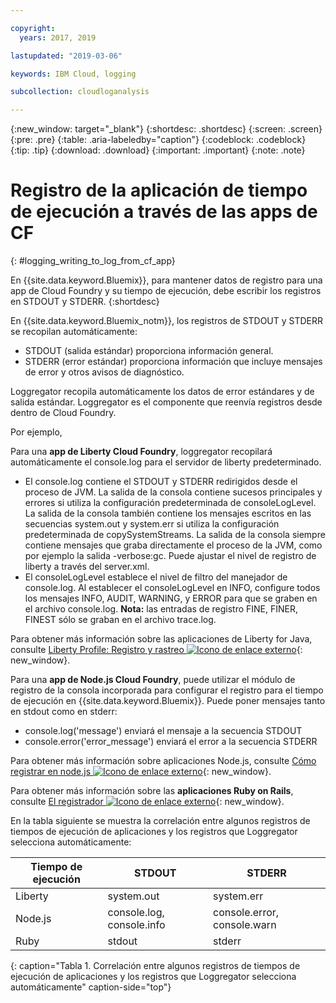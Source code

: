 ```yaml
---

copyright:
  years: 2017, 2019

lastupdated: "2019-03-06"

keywords: IBM Cloud, logging

subcollection: cloudloganalysis

---
```


{:new_window: target="_blank"}
{:shortdesc: .shortdesc}
{:screen: .screen}
{:pre: .pre}
{:table: .aria-labeledby="caption"}
{:codeblock: .codeblock}
{:tip: .tip}
{:download: .download}
{:important: .important}
{:note: .note}

# Registro de la aplicación de tiempo de ejecución a través de las apps de CF
{: #logging_writing_to_log_from_cf_app}

En {{site.data.keyword.Bluemix}}, para mantener datos de registro para una app de Cloud Foundry y su tiempo de ejecución, debe escribir los registros en STDOUT y STDERR. 
{:shortdesc}

En {{site.data.keyword.Bluemix_notm}}, los registros de STDOUT y STDERR se recopilan automáticamente:

* STDOUT (salida estándar) proporciona información general.  
* STDERR (error estándar) proporciona información que incluye mensajes de error y otros avisos de diagnóstico. 

Loggregator recopila automáticamente los datos de error estándares y de salida estándar. Loggregator es el componente que reenvía registros desde dentro de Cloud Foundry. 

Por ejemplo, 

Para una **app de Liberty Cloud Foundry**, loggregator recopilará automáticamente el console.log para el servidor de liberty predeterminado. 

* El console.log contiene el STDOUT y STDERR redirigidos desde el proceso de JVM. La salida de la consola contiene sucesos principales y errores si utiliza la configuración predeterminada de consoleLogLevel. La salida de la consola también contiene los mensajes escritos en las secuencias system.out y system.err si utiliza la configuración predeterminada de copySystemStreams. La salida de la consola siempre contiene mensajes que graba directamente el proceso de la JVM, como por ejemplo la salida -verbose:gc. Puede ajustar el nivel de registro de liberty a través del server.xml.
* El consoleLogLevel establece el nivel de filtro del manejador de console.log. Al establecer el consoleLogLevel en INFO, configure todos los mensajes INFO, AUDIT, WARNING, y ERROR para que se graben en el archivo console.log. **Nota:** las entradas de registro FINE, FINER, FINEST sólo se graban en el archivo trace.log.

Para obtener más información sobre las aplicaciones de Liberty for Java, consulte [Liberty Profile: Registro y rastreo ![Icono de enlace externo](../../../icons/launch-glyph.svg "Icono de enlace externo")](http://www-01.ibm.com/support/knowledgecenter/was_beta_liberty/com.ibm.websphere.wlp.nd.multiplatform.doc/ae/rwlp_logging.html){: new_window}.

Para una **app de Node.js Cloud Foundry**, puede utilizar el módulo de registro de la consola incorporada para configurar el registro para el tiempo de ejecución en {{site.data.keyword.Bluemix}}. Puede poner mensajes tanto en stdout como en stderr:

* console.log('message') enviará el mensaje a la secuencia STDOUT
* console.error('error_message') enviará el error a la secuencia STDERR

Para obtener más información sobre aplicaciones Node.js, consulte [Cómo registrar en node.js ![Icono de enlace externo](../../../icons/launch-glyph.svg "Icono de enlace externo")](https://docs.nodejitsu.com/articles/intermediate/how-to-log/){: new_window}.


Para obtener más información sobre las **aplicaciones Ruby on Rails**, consulte [El registrador ![Icono de enlace externo](../../../icons/launch-glyph.svg "Icono de enlace externo")](http://guides.rubyonrails.org/debugging_rails_applications.html#the-logger){: new_window}.

En la tabla siguiente se muestra la correlación entre algunos registros de tiempos de ejecución de aplicaciones y los registros que Loggregator selecciona automáticamente:

| **Tiempo de ejecución** |    **STDOUT**     | **STDERR** |
|-----------------|-------------------|-------------------|
| Liberty | system.out | system.err |
| Node.js | console.log, console.info | console.error, console.warn |
| Ruby | stdout| stderr |
{: caption="Tabla 1. Correlación entre algunos registros de tiempos de ejecución de aplicaciones y los registros que Loggregator selecciona automáticamente" caption-side="top"}

